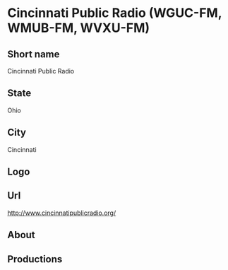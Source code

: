 # Cincinnati Public Radio (WGUC-FM, WMUB-FM, WVXU-FM)

## Short name

Cincinnati Public Radio

## State

Ohio

## City

Cincinnati

## Logo



## Url

http://www.cincinnatipublicradio.org/

## About



## Productions


